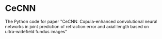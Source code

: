 # CeCNN
 The Python code for paper "CeCNN: Copula-enhanced convolutional neural networks in joint prediction of refraction error and axial length based on ultra-widefield fundus images"
